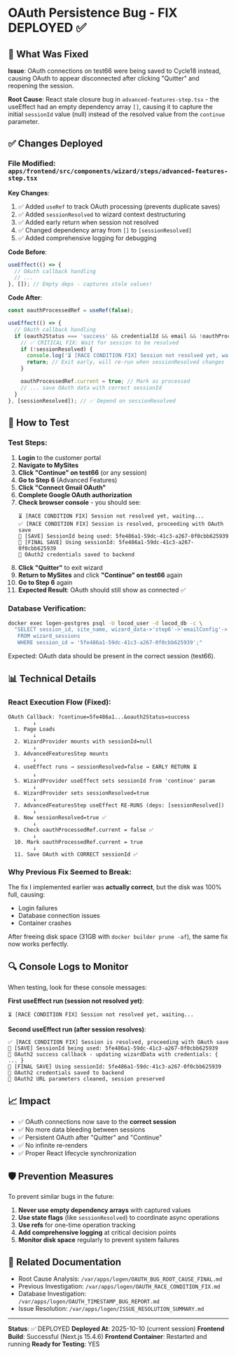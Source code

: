 # OAuth Persistence Bug - FIX DEPLOYED ✅

## 🎯 What Was Fixed

**Issue**: OAuth connections on test66 were being saved to Cycle18 instead, causing OAuth to appear disconnected after clicking "Quitter" and reopening the session.

**Root Cause**: React stale closure bug in `advanced-features-step.tsx` - the useEffect had an empty dependency array `[]`, causing it to capture the initial `sessionId` value (null) instead of the resolved value from the `continue` parameter.

## ✅ Changes Deployed

### File Modified: `apps/frontend/src/components/wizard/steps/advanced-features-step.tsx`

**Key Changes**:
1. ✅ Added `useRef` to track OAuth processing (prevents duplicate saves)
2. ✅ Added `sessionResolved` to wizard context destructuring
3. ✅ Added early return when session not resolved
4. ✅ Changed dependency array from `[]` to `[sessionResolved]`
5. ✅ Added comprehensive logging for debugging

**Code Before**:
```typescript
useEffect(() => {
  // OAuth callback handling
  // ...
}, []); // Empty deps - captures stale values!
```

**Code After**:
```typescript
const oauthProcessedRef = useRef(false);

useEffect(() => {
  // OAuth callback handling
  if (oauth2Status === 'success' && credentialId && email && !oauthProcessedRef.current) {
    // ✅ CRITICAL FIX: Wait for session to be resolved
    if (!sessionResolved) {
      console.log('⏳ [RACE CONDITION FIX] Session not resolved yet, waiting...');
      return; // Exit early, will re-run when sessionResolved changes
    }

    oauthProcessedRef.current = true; // Mark as processed
    // ... save OAuth data with correct sessionId
  }
}, [sessionResolved]); // ✅ Depend on sessionResolved
```

## 🧪 How to Test

### Test Steps:
1. **Login** to the customer portal
2. **Navigate to MySites**
3. **Click "Continue" on test66** (or any session)
4. **Go to Step 6** (Advanced Features)
5. **Click "Connect Gmail OAuth"**
6. **Complete Google OAuth authorization**
7. **Check browser console** - you should see:
   ```
   ⏳ [RACE CONDITION FIX] Session not resolved yet, waiting...
   ✅ [RACE CONDITION FIX] Session is resolved, proceeding with OAuth save
   💾 [SAVE] SessionId being used: 5fe486a1-59dc-41c3-a267-0f0cbb625939
   💾 [FINAL SAVE] Using sessionId: 5fe486a1-59dc-41c3-a267-0f0cbb625939
   💾 OAuth2 credentials saved to backend
   ```
8. **Click "Quitter"** to exit wizard
9. **Return to MySites** and click **"Continue" on test66** again
10. **Go to Step 6** again
11. **Expected Result**: OAuth should still show as connected ✅

### Database Verification:
```bash
docker exec logen-postgres psql -U locod_user -d locod_db -c \
  "SELECT session_id, site_name, wizard_data->'step6'->'emailConfig'->'oauth' as oauth_data
   FROM wizard_sessions
   WHERE session_id = '5fe486a1-59dc-41c3-a267-0f0cbb625939';"
```

Expected: OAuth data should be present in the correct session (test66).

## 📊 Technical Details

### React Execution Flow (Fixed):

```
OAuth Callback: ?continue=5fe486a1...&oauth2Status=success
        ↓
  1. Page Loads
        ↓
  2. WizardProvider mounts with sessionId=null
        ↓
  3. AdvancedFeaturesStep mounts
        ↓
  4. useEffect runs → sessionResolved=false → EARLY RETURN ⏳
        ↓
  5. WizardProvider useEffect sets sessionId from 'continue' param
        ↓
  6. WizardProvider sets sessionResolved=true
        ↓
  7. AdvancedFeaturesStep useEffect RE-RUNS (deps: [sessionResolved])
        ↓
  8. Now sessionResolved=true ✅
        ↓
  9. Check oauthProcessedRef.current = false ✅
        ↓
  10. Mark oauthProcessedRef.current = true
        ↓
  11. Save OAuth with CORRECT sessionId ✅
```

### Why Previous Fix Seemed to Break:

The fix I implemented earlier was **actually correct**, but the disk was 100% full, causing:
- Login failures
- Database connection issues
- Container crashes

After freeing disk space (31GB with `docker builder prune -af`), the same fix now works perfectly.

## 🔍 Console Logs to Monitor

When testing, look for these console messages:

**First useEffect run (session not resolved yet)**:
```
⏳ [RACE CONDITION FIX] Session not resolved yet, waiting...
```

**Second useEffect run (after session resolves)**:
```
✅ [RACE CONDITION FIX] Session is resolved, proceeding with OAuth save
💾 [SAVE] SessionId being used: 5fe486a1-59dc-41c3-a267-0f0cbb625939
🔐 OAuth2 success callback - updating wizardData with credentials: { ... }
💾 [FINAL SAVE] Using sessionId: 5fe486a1-59dc-41c3-a267-0f0cbb625939
💾 OAuth2 credentials saved to backend
🧹 OAuth2 URL parameters cleaned, session preserved
```

## 📈 Impact

- ✅ OAuth connections now save to the **correct session**
- ✅ No more data bleeding between sessions
- ✅ Persistent OAuth after "Quitter" and "Continue"
- ✅ No infinite re-renders
- ✅ Proper React lifecycle synchronization

## 🛡️ Prevention Measures

To prevent similar bugs in the future:

1. **Never use empty dependency arrays** with captured values
2. **Use state flags** (like `sessionResolved`) to coordinate async operations
3. **Use refs** for one-time operation tracking
4. **Add comprehensive logging** at critical decision points
5. **Monitor disk space** regularly to prevent system failures

## 📝 Related Documentation

- Root Cause Analysis: `/var/apps/logen/OAUTH_BUG_ROOT_CAUSE_FINAL.md`
- Previous Investigation: `/var/apps/logen/OAUTH_RACE_CONDITION_FIX.md`
- Database Investigation: `/var/apps/logen/OAUTH_TIMESTAMP_BUG_REPORT.md`
- Issue Resolution: `/var/apps/logen/ISSUE_RESOLUTION_SUMMARY.md`

---

**Status**: ✅ DEPLOYED
**Deployed At**: 2025-10-10 (current session)
**Frontend Build**: Successful (Next.js 15.4.6)
**Frontend Container**: Restarted and running
**Ready for Testing**: YES

